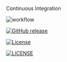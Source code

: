Continuous Integration

![workflow](https://github.com/padaukwai/DevOpsLab2/actions/workflows/main.yml/badge.svg)  

[![GitHub release](https://img.shields.io/github/release/padaukwai/REPO.svg)](https://github.com/padaukwai/DevOpsLab2/releases)

[![License](https://img.shields.io/badge/License-Apache_2.0-blue.svg)](LICENSE)

[![LICENSE](https://img.shields.io/github/license/padaukwai/sem.svg?style=plastic)](https://github.com/padaukwai/sem/blob/master/LICENSE)